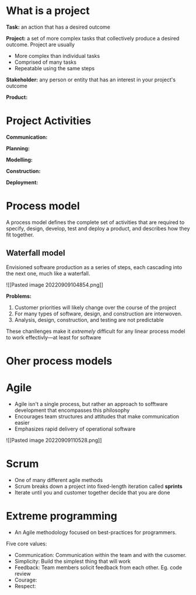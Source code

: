 # What is a project

**Task:** an action that has a desired outcome

**Project:** a set of more complex tasks that collectively produce a desired outcome. Project are usually 
- More complex than individual tasks
- Comprised of many tasks 
- Repeatable using the same steps

**Stakeholder:** any person or entity that has an interest in your project's outcome

**Product:** 


# Project Activities

**Communication:**

**Planning:**

**Modelling:**

**Construction:**

**Deployment:**

# Process model

A process model defines the complete set of activities that are required to specify, design, develop, test and deploy a product, and describes how they fit together.


## Waterfall model

Envisioned software production as a series of steps, each cascading into the next one, much like a waterfall.

![[Pasted image 20220909104854.png]]

**Problems:**
1. Customer priorities will likely change over the course of the project
2. For many types of software, design, and construction are interwoven.
3. Analysis, design, construction, and testing are not predictable

These chanllenges make it *extremely* difficult for any linear process model to work effectivly—at least for software

# Oher process models



# Agile
- Agile isn't a single process, but rather an approach to sofftware development that encompasses this philosophy
- Encourages team structures and attitudes that make communication easier
- Emphasizes rapid delivery of operational software

![[Pasted image 20220909110528.png]]

# Scrum

- One of many different agile methods
- Scrum breaks down a project into fixed-length iteration called **sprints**
- Iterate until you and customer together decide that you are done

# Extreme programming

- An Agile methodology focused on best-practices for programmers.

Five core values:
- Communication: Communication within the team and with the cusomer.
- Simplicity: Build the simplest thing that will work
- Feedback: Team members solicit feedback from each other. Eg. code review
- Courage:
- Respect:
